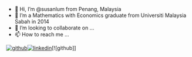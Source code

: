 - 👋 Hi, I’m @susanlum from Penang, Malaysia
- 🌱 I’m a Mathematics with Economics graduate from Universiti Malaysia Sabah in 2014
- 💞️ I’m looking to collaborate on ...
- 📫 How to reach me ...



[![github](https://cloud.githubusercontent.com/assets/17016297/18839836/0a06deb4-83d2-11e6-8078-1d0974af0f63.png)][1][![linkedin](https://cloud.githubusercontent.com/assets/17016297/18839848/0fc7e74e-83d2-11e6-8c6a-277fc9d6e067.png)][2][![github]]

[1]: https://www.linkedin.com/in/lum-poh-poh-susan-04012183/
[2]: http://www.github.com/susanlum





<!---
susanlum/susanlum is a ✨ special ✨ repository because its `README.md` (this file) appears on your GitHub profile.
You can click the Preview link to take a look at your changes.
--->
